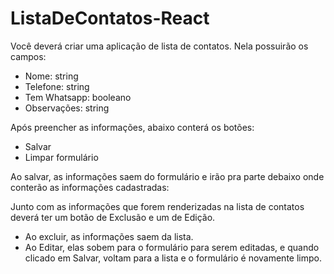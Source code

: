 # ListaDeContatos-React

Você deverá criar uma aplicação de lista de contatos.
Nela possuirão os campos:
    
- Nome: string
- Telefone: string
- Tem Whatsapp: booleano
- Observações: string

Após preencher as informações, abaixo conterá os botões:
    
- Salvar
- Limpar formulário

Ao salvar, as informações saem do formulário e irão pra parte debaixo onde conterão as informações cadastradas:

Junto com as informações que forem renderizadas na lista de contatos deverá ter um botão de Exclusão e um de Edição.
- Ao excluir, as informações saem da lista.
- Ao Editar, elas sobem para o formulário para serem editadas, e quando clicado em Salvar, voltam para a lista e o formulário é novamente limpo.
